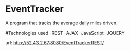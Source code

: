 # EventTracker

A program that tracks the average daily miles driven. 

#Technologies used
-REST
-AJAX
-JavaScript
-JQUERY

url: http://52.43.2.67:8080/EventTrackerREST/
